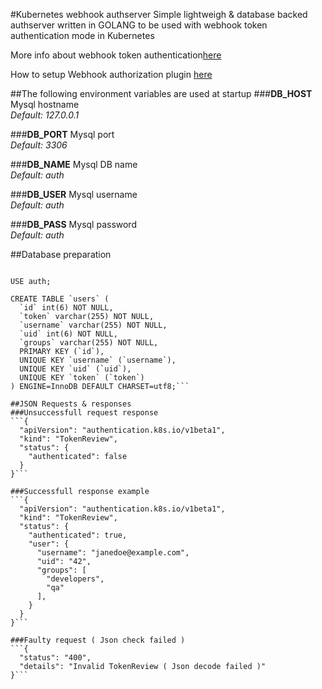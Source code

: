 #Kubernetes webhook authserver
Simple lightweigh & database backed authserver written in GOLANG to be used with webhook token authentication mode in Kubernetes

More info about webhook token authentication[here](https://kubernetes.io/docs/admin/authentication/#webhook-token-authentication)

How to setup Webhook authorization plugin [here](https://kubernetes.io/docs/admin/authorization)

##The following environment variables are used at startup
###__DB_HOST__
Mysql hostname  
_Default: 127.0.0.1_

###__DB_PORT__
Mysql port  
_Default: 3306_

###__DB_NAME__
Mysql DB name  
_Default: auth_

###__DB_USER__
Mysql username  
_Default: auth_

###__DB_PASS__
Mysql password  
_Default: auth_

##Database preparation
```CREATE DATABASE auth CHARACTER SET utf8 COLLATE utf8_general_ci;

USE auth;

CREATE TABLE `users` (
  `id` int(6) NOT NULL,
  `token` varchar(255) NOT NULL,
  `username` varchar(255) NOT NULL,
  `uid` int(6) NOT NULL,
  `groups` varchar(255) NOT NULL,
  PRIMARY KEY (`id`),
  UNIQUE KEY `username` (`username`),
  UNIQUE KEY `uid` (`uid`),
  UNIQUE KEY `token` (`token`)
) ENGINE=InnoDB DEFAULT CHARSET=utf8;```

##JSON Requests & responses
###Unsuccessfull request response
```{
  "apiVersion": "authentication.k8s.io/v1beta1",
  "kind": "TokenReview",
  "status": {
    "authenticated": false
  }
}```

###Successfull response example
```{
  "apiVersion": "authentication.k8s.io/v1beta1",
  "kind": "TokenReview",
  "status": {
    "authenticated": true,
    "user": {
      "username": "janedoe@example.com",
      "uid": "42",
      "groups": [
        "developers",
        "qa"
      ],
    }
  }
}```

###Faulty request ( Json check failed )
```{
  "status": "400",
  "details": "Invalid TokenReview ( Json decode failed )"
}```